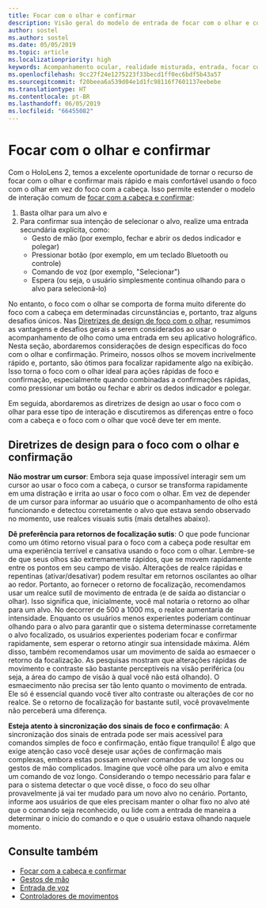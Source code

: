 ```yaml
---
title: Focar com o olhar e confirmar
description: Visão geral do modelo de entrada de focar com o olhar e confirmar
author: sostel
ms.author: sostel
ms.date: 05/05/2019
ms.topic: article
ms.localizationpriority: high
keywords: Acompanhamento ocular, realidade misturada, entrada, focar com o olhar, focalização com os olhos, HoloLens 2, seleção ocular
ms.openlocfilehash: 9cc27f24e1275223f33becd1ff0ec6bdf5b43a57
ms.sourcegitcommit: f20beea6a539d04e1d1fc98116f7601137eebebe
ms.translationtype: HT
ms.contentlocale: pt-BR
ms.lasthandoff: 06/05/2019
ms.locfileid: "66455082"
---
```

# <a name="eye-gaze-and-commit"></a>Focar com o olhar e confirmar
Com o HoloLens 2, temos a excelente oportunidade de tornar o recurso de focar com o olhar e confirmar mais rápido e mais confortável usando o foco com o olhar em vez do foco com a cabeça. Isso permite estender o modelo de interação comum de [focar com a cabeça e confirmar](gaze-and-commit.md): 
1. Basta olhar para um alvo e 
2. Para confirmar sua intenção de selecionar o alvo, realize uma entrada secundária explícita, como:  
   - Gesto de mão (por exemplo, fechar e abrir os dedos indicador e polegar)
   - Pressionar botão (por exemplo, em um teclado Bluetooth ou controle)
   - Comando de voz (por exemplo, "Selecionar")
   - Espera (ou seja, o usuário simplesmente continua olhando para o alvo para selecioná-lo)

No entanto, o foco com o olhar se comporta de forma muito diferente do foco com a cabeça em determinadas circunstâncias e, portanto, traz alguns desafios únicos. Nas [Diretrizes de design de foco com o olhar](eye-tracking.md), resumimos as vantagens e desafios gerais a serem considerados ao usar o acompanhamento de olho como uma entrada em seu aplicativo holográfico. Nesta seção, abordaremos considerações de design específicas do foco com o olhar e confirmação.
Primeiro, nossos olhos se movem incrivelmente rápido e, portanto, são ótimos para focalizar rapidamente algo na exibição. Isso torna o foco com o olhar ideal para ações rápidas de foco e confirmação, especialmente quando combinadas a confirmações rápidas, como pressionar um botão ou fechar e abrir os dedos indicador e polegar.
   
Em seguida, abordaremos as diretrizes de design ao usar o foco com o olhar para esse tipo de interação e discutiremos as diferenças entre o foco com a cabeça e o foco com o olhar que você deve ter em mente.

## <a name="design-guidelines-for-eye-gaze-and-commit"></a>Diretrizes de design para o foco com o olhar e confirmação

**Não mostrar um cursor**: Embora seja quase impossível interagir sem um cursor ao usar o foco com a cabeça, o cursor se transforma rapidamente em uma distração e irrita ao usar o foco com o olhar. Em vez de depender de um cursor para informar ao usuário que o acompanhamento de olho está funcionando e detectou corretamente o alvo que estava sendo observado no momento, use realces visuais sutis (mais detalhes abaixo).

**Dê preferência para retornos de focalização sutis**: O que pode funcionar como um ótimo retorno visual para o foco com a cabeça pode resultar em uma experiência terrível e cansativa usando o foco com o olhar. Lembre-se de que seus olhos são extremamente rápidos, que se movem rapidamente entre os pontos em seu campo de visão. Alterações de realce rápidas e repentinas (ativar/desativar) podem resultar em retornos oscilantes ao olhar ao redor. Portanto, ao fornecer o retorno de focalização, recomendamos usar um realce sutil de movimento de entrada (e de saída ao distanciar o olhar). Isso significa que, inicialmente, você mal notaria o retorno ao olhar para um alvo. No decorrer de 500 a 1000 ms, o realce aumentaria de intensidade. Enquanto os usuários menos experientes poderiam continuar olhando para o alvo para garantir que o sistema determinasse corretamente o alvo focalizado, os usuários experientes poderiam focar e confirmar rapidamente, sem esperar o retorno atingir sua intensidade máxima. Além disso, também recomendamos usar um movimento de saída ao esmaecer o retorno da focalização. As pesquisas mostram que alterações rápidas de movimento e contraste são bastante perceptíveis na visão periférica (ou seja, a área do campo de visão à qual você não está olhando). O esmaecimento não precisa ser tão lento quanto o movimento de entrada. Ele só é essencial quando você tiver alto contraste ou alterações de cor no realce. Se o retorno de focalização for bastante sutil, você provavelmente não perceberá uma diferença.

**Esteja atento à sincronização dos sinais de foco e confirmação**: A sincronização dos sinais de entrada pode ser mais acessível para comandos simples de foco e confirmação, então fique tranquilo! É algo que exige atenção caso você deseje usar ações de confirmação mais complexas, embora estas possam envolver comandos de voz longos ou gestos de mão complicados. Imagine que você olhe para um alvo e emita um comando de voz longo. Considerando o tempo necessário para falar e para o sistema detectar o que você disse, o foco do seu olhar provavelmente já vai ter mudado para um novo alvo no cenário. Portanto, informe aos usuários de que eles precisam manter o olhar fixo no alvo até que o comando seja reconhecido, ou lide com a entrada de maneira a determinar o início do comando e o que o usuário estava olhando naquele momento.

## <a name="see-also"></a>Consulte também
* [Focar com a cabeça e confirmar](gaze-and-commit.md)
* [Gestos de mão](gestures.md)
* [Entrada de voz](voice-design.md)
* [Controladores de movimentos](motion-controllers.md)
